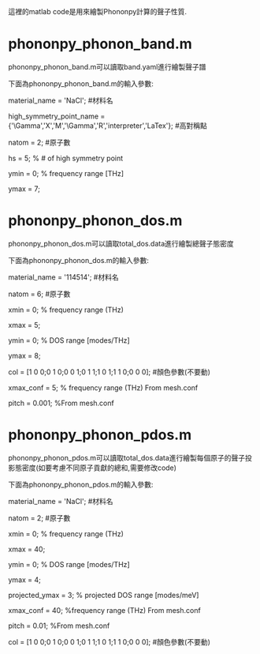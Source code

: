 這裡的matlab code是用來繪製Phononpy計算的聲子性質.

# phononpy_phonon_band.m

phononpy_phonon_band.m可以讀取band.yaml進行繪製聲子譜

下面為phononpy_phonon_band.m的輸入參數:

material_name = 'NaCl'; #材料名

high_symmetry_point_name = {'\Gamma','X','M','\Gamma','R','interpreter','LaTex'}; #高對稱點

natom = 2; #原子數

hs = 5;       % # of high symmetry point

ymin = 0;    % frequency range [THz]

ymax = 7;

# phononpy_phonon_dos.m

phononpy_phonon_dos.m可以讀取total_dos.data進行繪製總聲子態密度

下面為phononpy_phonon_dos.m的輸入參數:

material_name = '114514'; #材料名

natom = 6; #原子數

xmin = 0;    % frequency range (THz)

xmax = 5;   

ymin = 0;    % DOS range    [modes/THz]

ymax = 8;

col = [1 0 0;0 1 0;0 0 1;0 1 1;1 0 1;1 1 0;0 0 0]; #顏色參數(不要動)

xmax_conf = 5; % frequency range (THz) From mesh.conf

pitch = 0.001; %From mesh.conf

# phononpy_phonon_pdos.m

phononpy_phonon_pdos.m可以讀取total_dos.data進行繪製每個原子的聲子投影態密度(如要考慮不同原子貢獻的總和,需要修改code)

下面為phononpy_phonon_pdos.m的輸入參數:

material_name = 'NaCl'; #材料名

natom = 2; #原子數

xmin = 0;    % frequency range (THz)

xmax = 40;   

ymin = 0;    % DOS range    [modes/THz]

ymax = 4;

projected_ymax = 3; % projected DOS range    [modes/meV]

xmax_conf = 40; %frequency range (THz) From mesh.conf

pitch = 0.01; %From mesh.conf

col = [1 0 0;0 1 0;0 0 1;0 1 1;1 0 1;1 1 0;0 0 0]; #顏色參數(不要動)
